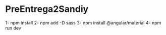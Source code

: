 # PreEntrega2Sandiy

1- npm install
2- npm add -D sass
3- npm install @angular/material
4- npm run dev

